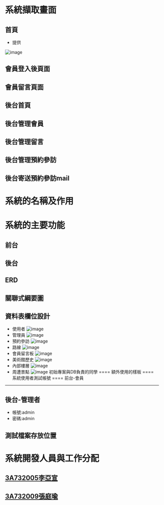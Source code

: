 系統擷取畫面
====
首頁
-------
* 提供

![image](https://i.imgur.com/aKammqa.png)

會員登入後頁面
-------
會員留言頁面
-------
後台首頁
-------
後台管理會員
-------
後台管理留言
-------
後台管理預約參訪
-------
後台寄送預約參訪mail
-------
系統的名稱及作用
====
系統的主要功能
====
前台
-------
後台
-------
ERD
-------
關聯式綱要圖
-------
資料表欄位設計
-------
* 使用者
![image](https://i.imgur.com/AnTTGfZ.jpeg)
* 管理員
![image](https://i.imgur.com/mCC4aNe.jpeg)
* 預約參訪
![image](https://i.imgur.com/E60I15N.jpg)
* 路線
![image](https://i.imgur.com/GQW2Kr9.jpeg)
* 會員留言板
![image](https://i.imgur.com/2m6sQSX.jpg)
* 美術館歷史
![image](https://i.imgur.com/5ZMUKhz.jpeg)
* 內部樓層
![image](https://i.imgur.com/9YpN7iu.jpg)
* 周遭景點
![image](https://i.imgur.com/HN129VV.jpeg)
初始專案與DB負責的同學
====
額外使用的樣板
====
系統使用者測試帳號
====
前台-會員
-------
後台-管理者
-------
* 帳號:admin
* 密碼:admin

測試檔案存放位置
-------
系統開發人員與工作分配
====
[3A732005李亞宣](https://github.com/3a73205)
-------
[3A732009張庭瑜](https://github.com/3a732009)
-------
